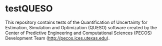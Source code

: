 # testQUESO
This repository contains tests of the Quantification of Uncertainty for Estimation, Simulation and Optimization (QUESO) software created by the 
Center of Predictive Engineering and Computational Sciences (PECOS) Development Team (http://pecos.ices.utexas.edu). 
